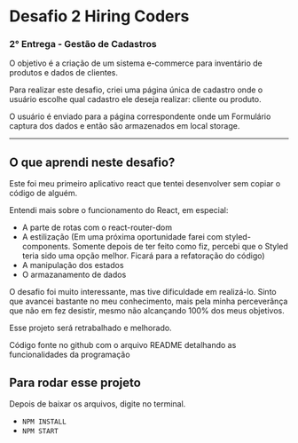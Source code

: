 # Desafio 2 Hiring Coders
### 2° Entrega - Gestão de Cadastros

O objetivo é a criação de um sistema e-commerce para inventário de produtos e dados de clientes.

Para realizar este desafio, criei uma página única de cadastro onde o usuário escolhe qual cadastro ele deseja realizar: cliente ou produto.

O usuário é enviado para a página correspondente onde um Formulário captura dos dados e então são armazenados em local storage.

____

## O que aprendi neste desafio?

Este foi meu primeiro aplicativo react que tentei desenvolver sem copiar o código de alguém.

Entendi mais sobre o funcionamento do React, em especial:

* A parte de rotas com o react-router-dom
* A estilização (Em uma próxima oportunidade farei com styled-components. Somente depois de ter feito como fiz, percebi que o Styled teria sido uma opção melhor. Ficará para a refatoração do código)
* A manipulação dos estados
* O armazanamento de dados

O desafio foi muito interessante, mas tive dificuldade em realizá-lo. Sinto que avancei bastante no meu conhecimento, mais pela minha perceverânça que não em fez desistir, mesmo não alcançando 100% dos meus objetivos.

Esse projeto será retrabalhado e melhorado.

Código fonte no github com o arquivo README detalhando as funcionalidades da programação

## Para rodar esse projeto
Depois de baixar os arquivos, digite no terminal.
* `NPM INSTALL`
* `NPM START`
